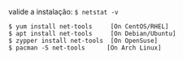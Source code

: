 valide a instalação: `$ netstat -v`

```
$ yum install net-tools     [On CentOS/RHEL]
$ apt install net-tools     [On Debian/Ubuntu]
$ zypper install net-tools  [On OpenSuse]
$ pacman -S net-tools      [On Arch Linux]
```
